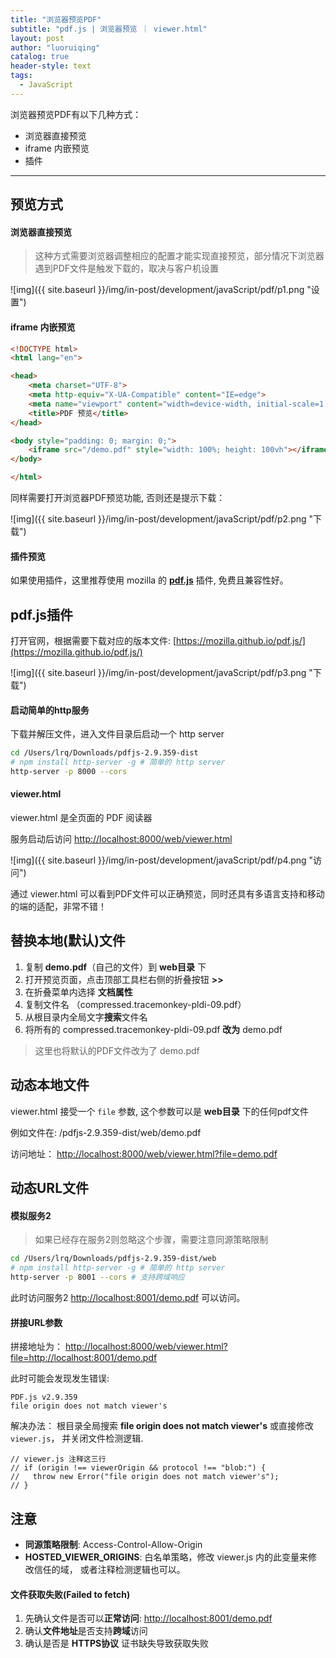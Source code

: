 ```yaml
---
title: "浏览器预览PDF"
subtitle: "pdf.js | 浏览器预览 ｜ viewer.html"
layout: post
author: "luoruiqing"
catalog: true
header-style: text
tags:
  - JavaScript
---
```




浏览器预览PDF有以下几种方式：

- 浏览器直接预览
- iframe 内嵌预览
- 插件

---


## 预览方式
#### 浏览器直接预览

> 这种方式需要浏览器调整相应的配置才能实现直接预览，部分情况下浏览器遇到PDF文件是触发下载的，取决与客户机设置

![img]({{ site.baseurl }}/img/in-post/development/javaScript/pdf/p1.png "设置")



#### iframe 内嵌预览


```html
<!DOCTYPE html>
<html lang="en">

<head>
    <meta charset="UTF-8">
    <meta http-equiv="X-UA-Compatible" content="IE=edge">
    <meta name="viewport" content="width=device-width, initial-scale=1.0">
    <title>PDF 预览</title>
</head>

<body style="padding: 0; margin: 0;">
    <iframe src="/demo.pdf" style="width: 100%; height: 100vh"></iframe>
</body>

</html>
```

同样需要打开浏览器PDF预览功能, 否则还是提示下载：

![img]({{ site.baseurl }}/img/in-post/development/javaScript/pdf/p2.png "下载")


#### 插件预览

如果使用插件，这里推荐使用 mozilla 的 [**pdf.js**](https://mozilla.github.io/pdf.js/) 插件, 免费且兼容性好。



## pdf.js插件

打开官网，根据需要下载对应的版本文件: [https://mozilla.github.io/pdf.js/](https://mozilla.github.io/pdf.js/)

![img]({{ site.baseurl }}/img/in-post/development/javaScript/pdf/p3.png "下载")


#### 启动简单的http服务

下载并解压文件，进入文件目录后启动一个 http server 

```sh
cd /Users/lrq/Downloads/pdfjs-2.9.359-dist
# npm install http-server -g # 简单的 http server
http-server -p 8000 --cors
```

#### viewer.html

viewer.html 是全页面的 PDF 阅读器

服务启动后访问 [http://localhost:8000/web/viewer.html](http://localhost:8000/web/viewer.html)


![img]({{ site.baseurl }}/img/in-post/development/javaScript/pdf/p4.png "访问")


通过 viewer.html 可以看到PDF文件可以正确预览，同时还具有多语言支持和移动的端的适配，非常不错！


## 替换本地(默认)文件

1. 复制 **demo.pdf**（自己的文件）到 **web目录** 下
2. 打开预览页面，点击顶部工具栏右侧的折叠按钮 **>>** 
3. 在折叠菜单内选择 **文档属性**
4. 复制文件名 （compressed.tracemonkey-pldi-09.pdf）
5. 从根目录内全局文字**搜索**文件名
6. 将所有的 compressed.tracemonkey-pldi-09.pdf **改为** demo.pdf

> 这里也将默认的PDF文件改为了 demo.pdf

## 动态本地文件

viewer.html 接受一个 `file` 参数, 这个参数可以是 **web目录** 下的任何pdf文件

例如文件在: /pdfjs-2.9.359-dist/web/demo.pdf

访问地址： [http://localhost:8000/web/viewer.html?file=demo.pdf](http://localhost:8000/web/viewer.html?file=demo.pdf)


## 动态URL文件


#### 模拟服务2

> 如果已经存在服务2则忽略这个步骤，需要注意同源策略限制

```sh
cd /Users/lrq/Downloads/pdfjs-2.9.359-dist/web
# npm install http-server -g # 简单的 http server
http-server -p 8001 --cors # 支持跨域响应
```

此时访问服务2 [http://localhost:8001/demo.pdf](http://localhost:8001/demo.pdf) 可以访问。


#### 拼接URL参数

拼接地址为： [http://localhost:8000/web/viewer.html?file=http://localhost:8001/demo.pdf](http://localhost:8000/web/viewer.html?file=http://localhost:8001/demo.pdf)


此时可能会发现发生错误:

```log
PDF.js v2.9.359
file origin does not match viewer's
```

解决办法： 根目录全局搜索 **file origin does not match viewer's** 或直接修改 `viewer.js`， 并关闭文件检测逻辑.

```
// viewer.js 注释这三行
// if (origin !== viewerOrigin && protocol !== "blob:") {
//   throw new Error("file origin does not match viewer's");
// }
```


## 注意

- **同源策略限制**: Access-Control-Allow-Origin
- **HOSTED_VIEWER_ORIGINS**: 白名单策略，修改 viewer.js 内的此变量来修改信任的域， 或者注释检测逻辑也可以。


#### 文件获取失败(Failed to fetch)

1. 先确认文件是否可以**正常访问**: [http://localhost:8001/demo.pdf](http://localhost:8001/demo.pdf)
2. 确认**文件地址**是否支持**跨域**访问
3. 确认是否是 **HTTPS协议** 证书缺失导致获取失败